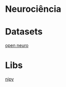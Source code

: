 # Neurociência

# Datasets 

[open neuro](https://openneuro.org/)

# Libs
[nipy](http://nipy.org/)

